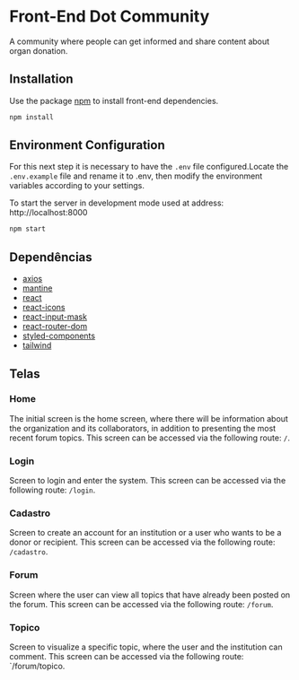 # Front-End Dot Community

A community where people can get informed and share content about organ donation.

## Installation
Use the package [npm](https://https://www.npmjs.com/) to install front-end dependencies.

```bash
npm install 
```

## Environment Configuration
For this next step it is necessary to have the `.env` file configured.Locate the `.env.example` file and rename it to .env, then modify the environment variables according to your settings.

To start the server in development mode used at address: http://localhost:8000
```bash
npm start
```

## Dependências 
- [axios](https://axios-http.com/docs/intro)
- [mantine](https://mantine.dev/)
- [react](https://www.npmjs.com/package/react)
- [react-icons](https://react-icons.github.io/react-icons)
- [react-input-mask](https://www.npmjs.com/package/react-input-mask)
- [react-router-dom](https://www.npmjs.com/package/react-router-dom)
- [styled-components ](https://styled-components.com/)
- [tailwind](https://tailwindcss.com/)

## Telas
### Home
The initial screen is the home screen, where there will be information about the organization and its collaborators, in addition to presenting the most recent forum topics. This screen can be accessed via the following route: `/`.
### Login
Screen to login and enter the system. This screen can be accessed via the following route: `/login`.
### Cadastro
Screen to create an account for an institution or a user who wants to be a donor or recipient.
This screen can be accessed via the following route: `/cadastro`.
### Forum
Screen where the user can view all topics that have already been posted on the forum. This screen can be accessed via the following route: `/forum`.
### Topico
Screen to visualize a specific topic, where the user and the institution can comment. This screen can be accessed via the following route: `/forum/topico.
